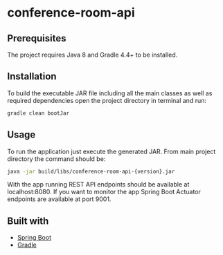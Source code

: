 # conference-room-api

## Prerequisites

The project requires Java 8 and Gradle 4.4+ to be installed.

## Installation

To build the executable JAR file including all the main classes as well as required dependencies open the project directory in terminal and run:

```bash
gradle clean bootJar
```

## Usage

To run the application just execute the generated JAR. From main project directory the command should be:

```bash
java -jar build/libs/conference-room-api-{version}.jar
```

With the app running REST API endpoints should be available at localhost:8080. If you want to monitor the app Spring Boot Actuator endpoints are available at port 9001.

## Built with
* [Spring Boot](https://spring.io/projects/spring-boot)
* [Gradle](https://gradle.org/)